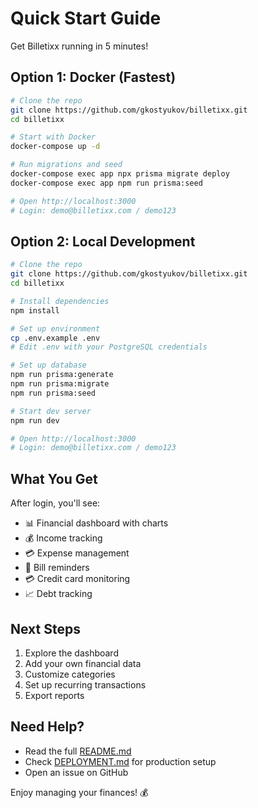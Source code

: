 # Quick Start Guide

Get Billetixx running in 5 minutes!

## Option 1: Docker (Fastest)

```bash
# Clone the repo
git clone https://github.com/gkostyukov/billetixx.git
cd billetixx

# Start with Docker
docker-compose up -d

# Run migrations and seed
docker-compose exec app npx prisma migrate deploy
docker-compose exec app npm run prisma:seed

# Open http://localhost:3000
# Login: demo@billetixx.com / demo123
```

## Option 2: Local Development

```bash
# Clone the repo
git clone https://github.com/gkostyukov/billetixx.git
cd billetixx

# Install dependencies
npm install

# Set up environment
cp .env.example .env
# Edit .env with your PostgreSQL credentials

# Set up database
npm run prisma:generate
npm run prisma:migrate
npm run prisma:seed

# Start dev server
npm run dev

# Open http://localhost:3000
# Login: demo@billetixx.com / demo123
```

## What You Get

After login, you'll see:
- 📊 Financial dashboard with charts
- 💰 Income tracking
- 💳 Expense management
- 📅 Bill reminders
- 💳 Credit card monitoring
- 📈 Debt tracking

## Next Steps

1. Explore the dashboard
2. Add your own financial data
3. Customize categories
4. Set up recurring transactions
5. Export reports

## Need Help?

- Read the full [README.md](README.md)
- Check [DEPLOYMENT.md](DEPLOYMENT.md) for production setup
- Open an issue on GitHub

Enjoy managing your finances! 💰
